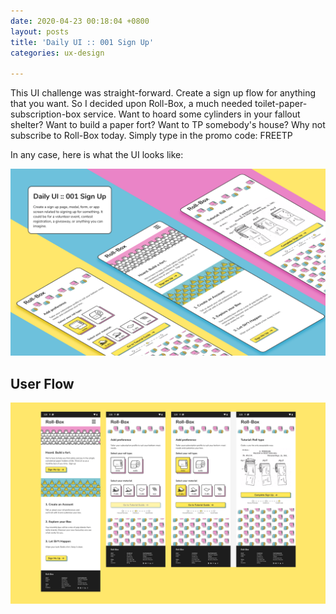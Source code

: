 ```yaml
---
date: 2020-04-23 00:18:04 +0800
layout: posts
title: 'Daily UI :: 001 Sign Up'
categories: ux-design

---
```

This UI challenge was straight-forward. Create a sign up flow for anything that you want. So I decided upon Roll-Box, a much needed toilet-paper-subscription-box service. Want to hoard some cylinders in your fallout shelter? Want to build a paper fort? Want to TP somebody's house? Why not subscribe to Roll-Box today. Simply type in the promo code: FREETP 

In any case, here is what the UI looks like: 

![](/uploads/daily-ui-1-hero.png "Daily UI 1 Sign Up")

## User Flow

![](/uploads/daily-ui-1-flat.png)